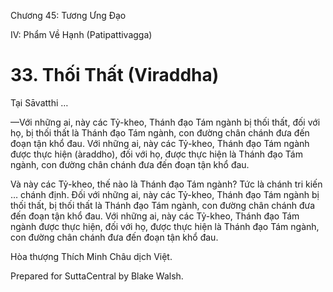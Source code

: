  

Chương 45: Tương Ưng Ðạo

IV: Phẩm Về Hạnh (Patipattivagga)

# 33\. Thối Thất (Viraddha)

Tại Sāvatthi …

—Với những ai, này các Tỷ-kheo, Thánh đạo Tám ngành bị thối thất, đối với họ, bị thối thất là Thánh đạo Tám ngành, con đường chân chánh đưa đến đoạn tận khổ đau. Với những ai, này các Tỷ-kheo, Thánh đạo Tám ngành được thực hiện (àraddho), đối với họ, được thực hiện là Thánh đạo Tám ngành, con đường chân chánh đưa đến đoạn tận khổ đau.

Và này các Tỷ-kheo, thế nào là Thánh đạo Tám ngành? Tức là chánh tri kiến … chánh định. Ðối với những ai, này các Tỷ-kheo, Thánh đạo Tám ngành bị thối thất, bị thối thất là Thánh đạo Tám ngành, con đường chân chánh đưa đến đoạn tận khổ đau. Với những ai, này các Tỷ-kheo, Thánh đạo Tám ngành được thực hiện, đối với họ, được thực hiện là Thánh đạo Tám ngành, con đường chân chánh đưa đến đoạn tận khổ đau.

Hòa thượng Thích Minh Châu dịch Việt.

Prepared for SuttaCentral by Blake Walsh.